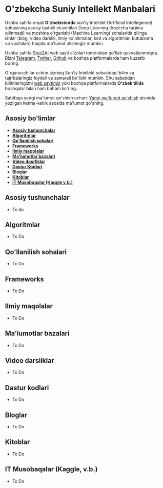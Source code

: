 # O'zbekcha Suniy Intellekt Manbalari
Ushbu sahifa orqali **O'zbekistonda** sun'iy intellekt (Artificial Intellegence) sohasining asosiy tashkil etuvchilari Deep Learning (hozircha tarjima qilinmadi) va moshina o'rganishi (Machine Learning) sohalarida qilinga ishlar (blog, video darslik, ilmiy ko'nikmalar, kod va algoritmlar, kutubxona va vositalari) haqida ma'lumot olishingiz mumkin.


Ushbu sahifa [Step2AI](https://step2ai.com/) web sayti a'zolari tomonidan qo'llab quvvatlanmoqda. Bizni [Telegram](https://t.me/step2ai), [Twitter](https://twitter.com/step2aiofficial), [Github](https://github.com/Step2AI) va boshqa platformalarda ham kuzatib boring. 

O'rganuvchilar uchun sizning Sun'iy Intellekt sohasidagi bilim va tajribalaringiz foydali va samarali bo'lishi mumkin. Shu sababdan bilimlaringizni [web saytimiz](https://step2ai.com/) yoki boshqa platformalarda **O'zbek tilida** boshqalar bilan ham baham ko'ring.


Sahifaga yangi ma'lumot qo'shish uchun: [Yangi ma'lumot qo'shish](https://github.com/Step2AI/Uzbekcha-Suniy-Intellekt-manbalari/blob/main/contributing.md) qismida yozilgan ketma-ketlik asosida ma'lumot qo'shing.


## Asosiy bo'limlar

* **[Asosiy tushunchalar](#asosiy-tushunchalar)**
* **[Algoritmlar](#algoritmlar)**
* **[Qo'llanilish sohalari](#qollanilish-sohalari)**
* **[Frameworks](#frameworks)**
* **[Ilmiy maqolalar](#ilmiy-maqolalar)**
* **[Ma'lumotlar bazalari](#malumotlar-bazalari)**
* **[Video dasrliklar](#video-darsliklar)**
* **[Dastur Kodlari](#dastur-kodlari)**
* **[Bloglar](#bloglar)**
* **[Kitoblar](#kitoblar)**
* **[IT Musobaqalar (Kaggle v.b.)](#it-musobaqalar)**

## Asosiy tushunchalar
* To do 

## Algoritmlar
* To Do

## Qo'llanilish sohalari
* To Do

## Frameworks
* To Do

## Ilmiy maqolalar
* To Do

## Ma'lumotlar bazalari
* To Do

## Video darsliklar
* To Do

## Dastur kodlari
* To Do

## Bloglar
* To Do

## Kitoblar
* To Do

## IT Musobaqalar (Kaggle, v.b.)
* To Do

